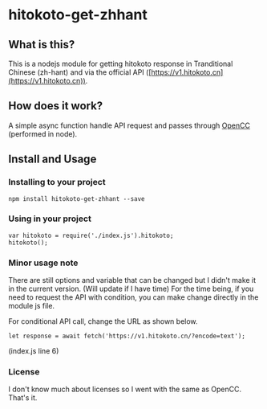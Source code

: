 # hitokoto-get-zhhant

## What is this?
This is a nodejs module for getting hitokoto response in Tranditional Chinese (zh-hant) and via the official API ([https://v1.hitokoto.cn](https://v1.hitokoto.cn)).

## How does it work?
A simple async function handle API request and passes through [OpenCC](https://github.com/BYVoid/OpenCC) (performed in node).

## Install and Usage

### Installing to your project
```
npm install hitokoto-get-zhhant --save
```

### Using in your project
```
var hitokoto = require('./index.js').hitokoto;
hitokoto();
```

### Minor usage note
There are still options and variable that can be changed but I didn't make it in the current version. (Will update if I have time) For the time being, if you need to request the API with condition, you can make change directly in the module js file.

For conditional API call, change the URL as shown below.
```
let response = await fetch('https://v1.hitokoto.cn/?encode=text');
```
(index.js line 6)

### License
I don't know much about licenses so I went with the same as OpenCC. That's it. 